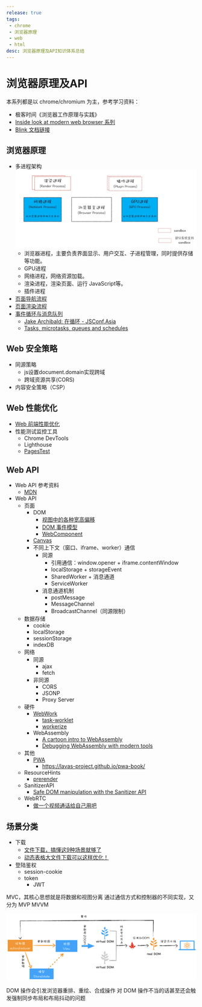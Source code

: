```yaml
---
release: true
tags:
 - chrome
 - 浏览器原理
 - web
 - html
desc: 浏览器原理及API知识体系总结
---
```

# 浏览器原理及API

本系列都是以 chrome/chromium 为主，参考学习资料：
- 极客时间《浏览器工作原理与实践》
- [Inside look at modern web browser 系列](https://developers.google.com/web/updates/2018/09/inside-browser-part1)
- [Blink 文档链接](https://www.chromium.org/blink)

## 浏览器原理

- 多进程架构
  ![图 10](./images/77a95ee1daecd5a8f856a67ef018eaedc6ddd42f36a1b9afe7f907341f4ee984.png)  
  - 浏览器进程，主要负责界面显示、用户交互、子进程管理，同时提供存储等功能。
  - GPU进程 
  - 网络进程，网络资源加载。
  - 渲染进程，渲染页面、运行 JavaScript等。
  - 插件进程 
- [页面导航流程](./页面导航流程.md)
- [页面渲染流程](./页面渲染流程.md)
- [事件循环与消息队列](./消息队列与事件循环.md)
  - [Jake Archibald: 在循环 - JSConf.Asia](https://www.youtube.com/watch?v=cCOL7MC4Pl0)
  - [Tasks, microtasks, queues and schedules](https://jakearchibald.com/2015/tasks-microtasks-queues-and-schedules/)

## Web 安全策略

- 同源策略
  - js设置document.domain实现跨域
  - 跨域资源共享(CORS)
- 内容安全策略（CSP）

## Web 性能优化

- [Web 前端性能优化](./Web%20前端性能优化.md)
- 性能测试监控工具
  - Chrome DevTools
  - Lighthouse
  - [PagesTest](https://webpagetest.org/)

## Web API

- Web API 参考资料
  - [MDN](https://developer.mozilla.org/)
- Web API
  - 页面
    - DOM
      - [视图中的各种宽高偏移](./视图中的各种宽高偏移.md)
      - [DOM 事件模型](./DOM%20事件模型.md)
      - [WebComponent](./WebComponent.md)
    - [Canvas](./Canvas.md)
    - 不同上下文（窗口、iframe、worker）通信
      - 同源
        - 引用通信：window.opener + iframe.contentWindow
        - localStorage + storageEvent
        - SharedWorker + 消息通道
        - ServiceWorker
      - 消息通道机制
        - postMessage
        - MessageChannel
        - BroadcastChannel（同源限制）
  - 数据存储
    - cookie
    - localStorage
    - sessionStorage
    - indexDB
  - 网络
    - 同源
      - ajax
      - fetch
    - 非同源
      - CORS
      - JSONP
      - Proxy Server
  - 硬件
    - [WebWork](./WebWork.md)
      - [task-worklet](https://github.com/developit/task-worklet)
      - [workerize](https://github.com/developit/workerize)
    - WebAssembly
      - [A cartoon intro to WebAssembly](https://hacks.mozilla.org/2017/02/a-cartoon-intro-to-webassembly/)
      - [Debugging WebAssembly with modern tools](https://developer.chrome.com/blog/wasm-debugging-2020/)
  - 其他
    - [PWA](./PWA.md)
      - https://lavas-project.github.io/pwa-book/
  - ResourceHints
    - [prerender](https://web.dev/speculative-prerendering/)
  - SanitizerAPI
    - [Safe DOM manipulation with the Sanitizer API](https://web.dev/sanitizer/)
  - WebRTC
    - [做一个视频通话给自己用吧](https://juejin.cn/post/7047309196445876231#heading-18)

## 场景分类

- 下载
  - [文件下载，搞懂这9种场景就够了](https://mp.weixin.qq.com/s/PysSe6MykjYzVrWQCKJXvg)
  - [动态表格大文件下载可以这样优化！](https://mp.weixin.qq.com/s/14bJxJ9U9mG76tw-Z93UqQ)
- 登陆鉴权
  - session-cookie
  - token
    - JWT


MVC，其核心思想就是将数据和视图分离
通过通信方式和控制器的不同实现，又分为
MVP
MVVM

![基于 React 和 Redux 构建 MVC 模型](./images/57897eba6bdf54af31cda81e4d711d4d3a621ceac859a695227275d476ec3576.png) 

DOM 操作会引发浏览器重排、重绘、合成操作
对 DOM 操作不当的话甚至还会触发强制同步布局和布局抖动的问题

